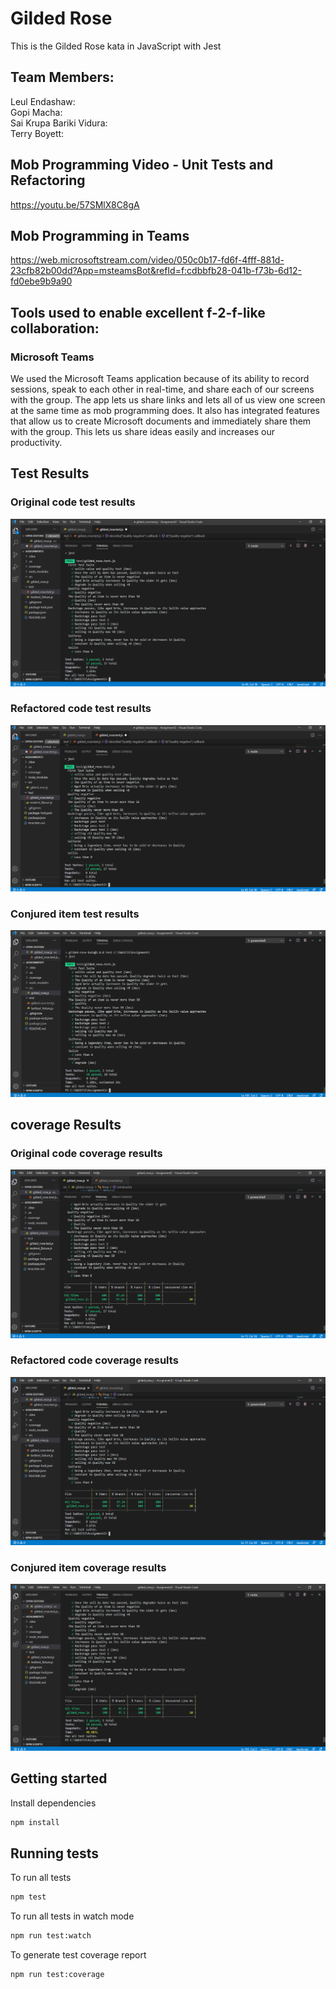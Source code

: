 # Gilded Rose

This is the Gilded Rose kata in JavaScript with Jest

## Team Members:             
Leul Endashaw:                 
Gopi Macha:                   
Sai Krupa Bariki Vidura:        
Terry Boyett:                   

 ## Mob Programming Video - Unit Tests and Refactoring
 https://youtu.be/57SMlX8C8gA

 ## Mob Programming in Teams
 https://web.microsoftstream.com/video/050c0b17-fd6f-4fff-881d-23cfb82b00dd?App=msteamsBot&refId=f:cdbbfb28-041b-f73b-6d12-fd0ebe9b9a90

## Tools used to enable excellent f-2-f-like collaboration:
### Microsoft Teams
We used the Microsoft Teams application because of its ability to record sessions, speak to each other in real-time, and share each of our screens with the group. The app lets us share links and lets all of us view one screen at the same time as mob programming does. It also has integrated features that allow us to create Microsoft documents and immediately share them with the group. This lets us share ideas easily and increases our productivity. 

## Test Results
### Original code test results
![alt text](/screenshots/Test%20Result%20-%20Orignal%20Code.png "Original code test results")
### Refactored code test results
![alt text](/screenshots/Test%20Result%20-%20Refactored%20Code.png "Refactored code test results")
### Conjured item test results
![alt text](/screenshots/Test%20Result%20-%20Conjured%20Item.png "Conjured item test results")

## coverage Results
### Original code coverage results
![alt text](/screenshots/Code%20Coverage%20-%20Orignal%20Code.png "Original code coverage results")
### Refactored code coverage results
![alt text](/screenshots/Code%20Coverage%20-%20Refactored%20Code.png "Refactored code coverage results")
### Conjured item coverage results
![alt text](/screenshots/Code%20Coverage%20-%20Conjured%20Item.png "Conjured item coverage results")

## Getting started

Install dependencies

```sh
npm install
```

## Running tests

To run all tests

```sh
npm test
```

To run all tests in watch mode

```sh
npm run test:watch
```

To generate test coverage report

```sh
npm run test:coverage
```
